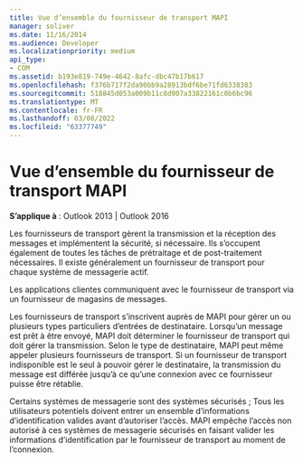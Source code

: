 ```yaml
---
title: Vue d’ensemble du fournisseur de transport MAPI
manager: soliver
ms.date: 11/16/2014
ms.audience: Developer
ms.localizationpriority: medium
api_type:
- COM
ms.assetid: b193e819-749e-4642-8afc-dbc47b17b617
ms.openlocfilehash: f376b717f2da90bb9a28913bdf6be71fd6338383
ms.sourcegitcommit: 518845d053a009b11c8d907a33822161c0b6bc96
ms.translationtype: MT
ms.contentlocale: fr-FR
ms.lasthandoff: 03/08/2022
ms.locfileid: "63377749"
---
```

# <a name="mapi-transport-provider-overview"></a>Vue d’ensemble du fournisseur de transport MAPI

  
  
**S’applique à** : Outlook 2013 | Outlook 2016 
  
Les fournisseurs de transport gèrent la transmission et la réception des messages et implémentent la sécurité, si nécessaire. Ils s’occupent également de toutes les tâches de prétraitage et de post-traitement nécessaires. Il existe généralement un fournisseur de transport pour chaque système de messagerie actif.
  
Les applications clientes communiquent avec le fournisseur de transport via un fournisseur de magasins de messages. 
  
Les fournisseurs de transport s’inscrivent auprès de MAPI pour gérer un ou plusieurs types particuliers d’entrées de destinataire. Lorsqu’un message est prêt à être envoyé, MAPI doit déterminer le fournisseur de transport qui doit gérer la transmission. Selon le type de destinataire, MAPI peut même appeler plusieurs fournisseurs de transport. Si un fournisseur de transport indisponible est le seul à pouvoir gérer le destinataire, la transmission du message est différée jusqu’à ce qu’une connexion avec ce fournisseur puisse être rétablie.
  
Certains systèmes de messagerie sont des systèmes sécurisés ; Tous les utilisateurs potentiels doivent entrer un ensemble d’informations d’identification valides avant d’autoriser l’accès. MAPI empêche l’accès non autorisé à ces systèmes de messagerie sécurisés en faisant valider les informations d’identification par le fournisseur de transport au moment de l’connexion. 
  

